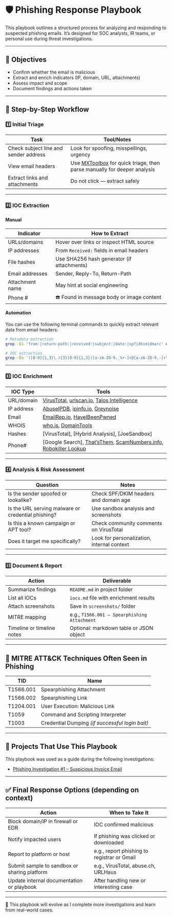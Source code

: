 # 🛡️ Phishing Response Playbook

This playbook outlines a structured process for analyzing and responding to suspected phishing emails. 
It’s designed for SOC analysts, IR teams, or personal use during threat investigations.

---

## 🎯 Objectives

- Confirm whether the email is malicious
- Extract and enrich indicators (IP, domain, URL, attachments)
- Assess impact and scope
- Document findings and actions taken

---

## 🧭 Step-by-Step Workflow

### 1️⃣ Initial Triage

| Task | Tool/Notes |
|------|------------|
| Check subject line and sender address | Look for spoofing, misspellings, urgency |
| View email headers | Use [MXToolbox](https://mxtoolbox.com/EmailHeaders.aspx) for quick triage, then parse manually for deeper analysis |
| Extract links and attachments | Do not click — extract safely | See below for how to do this 👇 |
---

### 2️⃣ IOC Extraction

#### Manual

| Indicator       | How to Extract                            |
|------------------|--------------------------------------------|
| URLs/domains    | Hover over links or inspect HTML source    |
| IP addresses    | From `Received:` fields in email headers   |
| File hashes     | Use SHA256 hash generator (if attachments) |
| Email addresses | Sender, Reply-To, Return-Path              |
| Attachment name | May hint at social engineering             |
| Phone #         | ☎️ Found in message body or image content   |

#### Automation

You can use the following terminal commands to quickly extract relevant data from email headers:

```bash
# Metadata extraction
grep -Ei 'from:|return-path:|received:|subject:|date:|spf|dkim|dmarc' email01_header_analysis.txt

# IOC extraction
grep -Eo '([0-9]{1,3}\.){3}[0-9]{1,3}|[a-zA-Z0-9._%+-]+@[a-zA-Z0-9.-]+\.[a-zA-Z]{2,}|[0-9]{3}[-. ]?[0-9]{3}[-. ]?[0-9]{4}' email01_header_analysis.txt

```
---

### 3️⃣ IOC Enrichment

| IOC Type | Tools |
|----------|-------|
| URL/domain | [VirusTotal](https://virustotal.com), [urlscan.io](https://urlscan.io), [Talos Intelligence](https://talosintelligence.com) |
| IP address | [AbuseIPDB](https://abuseipdb.com), [ipinfo.io](https://ipinfo.io), [Greynoise](https://viz.greynoise.io) |
| Email | [EmailRep.io](https://emailrep.io), [HaveIBeenPwned](https://haveibeenpwned.com) |
| WHOIS | [who.is](https://who.is), [DomainTools](https://whois.domaintools.com) |
| Hashes | [VirusTotal], [Hybrid Analysis], [JoeSandbox] |
| Phone# | [Google Search], [That’sThem](https://thatsthem.com/),  [ScamNumbers.info](https://scamnumbers.info/), [Robokiller Lookup](https://lookup.robokiller.com/)

---

### 4️⃣ Analysis & Risk Assessment

| Question | Notes |
|----------|-------|
| Is the sender spoofed or lookalike? | Check SPF/DKIM headers and domain age |
| Is the URL serving malware or credential phishing? | Use sandbox analysis and screenshots |
| Is this a known campaign or APT tool? | Check community comments on VirusTotal |
| Does it target me specifically? | Look for personalization, internal context |

---

### 5️⃣ Document & Report

| Action | Deliverable |
|--------|-------------|
| Summarize findings | `README.md` in project folder |
| List all IOCs | `iocs.md` file with enrichment results |
| Attach screenshots | Save in `screenshots/` folder |
| MITRE mapping | e.g., `T1566.001 – Spearphishing Attachment` |
| Timeline or timeline notes | Optional: markdown table or JSON object |

---

## 🧠 MITRE ATT&CK Techniques Often Seen in Phishing

| TID | Name |
|-----|------|
| T1566.001 | Spearphishing Attachment |
| T1566.002 | Spearphishing Link |
| T1204.001 | User Execution: Malicious Link |
| T1059 | Command and Scripting Interpreter |
| T1003 | Credential Dumping *(if successful login bait)*

---

## 📎 Projects That Use This Playbook

This playbook was used as a guide during the following investigations:

- [Phishing Investigation #1 – Suspicious Invoice Email](../phishing-analysis/project-01-email-headers/README.md)


---

## ✅ Final Response Options (depending on context)

| Action | When to Take It |
|--------|------------------|
| Block domain/IP in firewall or EDR | IOC confirmed malicious |
| Notify impacted users | If phishing was clicked or downloaded |
| Report to platform or host | e.g., report phishing to registrar or Gmail |
| Submit sample to sandbox or sharing platform | e.g., VirusTotal, abuse.ch, URLHaus |
| Update internal documentation or playbook | After handling new or interesting case |

---

📌 This playbook will evolve as I complete more investigations and learn from real-world cases.
